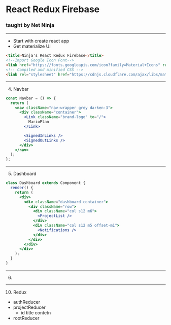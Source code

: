 # React Redux Firebase 
### taught by Net Ninja

---
- Start with create react app
- Get materialize UI
```html
<title>Ninja's React Redux Firebase</title>
<!--Import Google Icon Font-->
<link href="https://fonts.googleapis.com/icon?family=Material+Icons" rel="stylesheet">
<!-- Compiled and minified CSS -->
<link rel="stylesheet" href="https://cdnjs.cloudflare.com/ajax/libs/materialize/1.0.0/css/materialize.min.css">
```

---
4. Navbar
```jsx
const Navbar = () => {
  return (
    <nav className="nav-wrapper grey darken-3">
      <div className="container">
        <Link className="brand-logo" to="/">
          MarioPlan
        </Link>

        <SignedInLinks />
        <SignedOutLinks />
      </div>
    </nav>
  );
};
```
---
5. Dashboard
```jsx
class Dashboard extends Component {
  render() {
    return (
      <div>
        <div className="dashboard container">
          <div className="row">
            <div className="col s12 m6">
              <ProjectList />
            </div>
            <div className="col s12 m5 offset-m1">
              <Notifications />
            </div>
          </div>
        </div>
      </div>
    );
  }
}
```
---
6. 

---
10. Redux

- authReducer
- projectReducer
  - id title contetn
- rootReducer